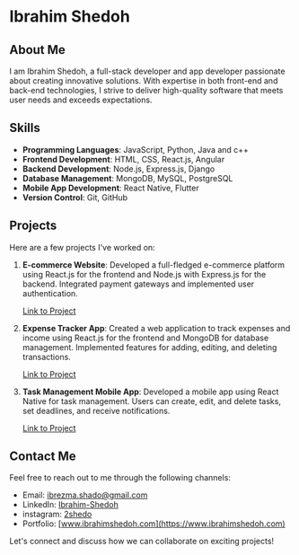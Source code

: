 # Ibrahim Shedoh

## About Me

I am Ibrahim Shedoh, a full-stack developer and app developer passionate about creating innovative solutions. With expertise in both front-end and back-end technologies, I strive to deliver high-quality software that meets user needs and exceeds expectations.

## Skills

- **Programming Languages**: JavaScript, Python, Java and c++
- **Frontend Development**: HTML, CSS, React.js, Angular
- **Backend Development**: Node.js, Express.js, Django
- **Database Management**: MongoDB, MySQL, PostgreSQL
- **Mobile App Development**: React Native, Flutter
- **Version Control**: Git, GitHub


## Projects

Here are a few projects I've worked on:

1. **E-commerce Website**: Developed a full-fledged e-commerce platform using React.js for the frontend and Node.js with Express.js for the backend. Integrated payment gateways and implemented user authentication.
   
   [Link to Project](#)

2. **Expense Tracker App**: Created a web application to track expenses and income using React.js for the frontend and MongoDB for database management. Implemented features for adding, editing, and deleting transactions.

   [Link to Project](#)

3. **Task Management Mobile App**: Developed a mobile app using React Native for task management. Users can create, edit, and delete tasks, set deadlines, and receive notifications.

   [Link to Project](#)

## Contact Me

Feel free to reach out to me through the following channels:

- Email: [ibrezma.shado@gmail.com](ibrezma.shado@email.com)
- LinkedIn: [Ibrahim-Shedoh](https://www.linkedin.com/in/ibrahim-shedoh-6804462b7/)
- instagram: [2shedo](https://www.instagram.com/2shedo/?next=%2F)
- Portfolio: [www.ibrahimshedoh.com](https://www.ibrahimshedoh.com)

Let's connect and discuss how we can collaborate on exciting projects!

